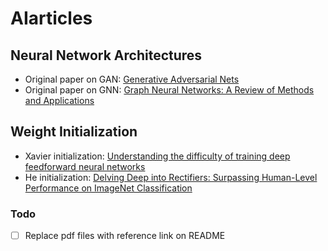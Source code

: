 # AIarticles

## Neural Network Architectures
- Original paper on GAN: [Generative Adversarial Nets](https://arxiv.org/pdf/1406.2661.pdf)
- Original paper on GNN: [Graph Neural Networks:
A Review of Methods and Applications](https://arxiv.org/pdf/1812.08434.pdf)

## Weight Initialization
- Xavier initialization: [Understanding the difficulty of training deep feedforward neural networks](http://proceedings.mlr.press/v9/glorot10a/glorot10a.pdf)
- He initialization: [Delving Deep into Rectifiers:
Surpassing Human-Level Performance on ImageNet Classification](https://arxiv.org/pdf/1502.01852.pdf)



### Todo

- [ ] Replace pdf files with reference link on README
